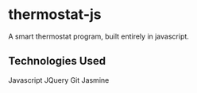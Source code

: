 thermostat-js
=============

A smart thermostat program, built entirely in javascript.

Technologies Used
-----------------
Javascript
JQuery
Git
Jasmine
